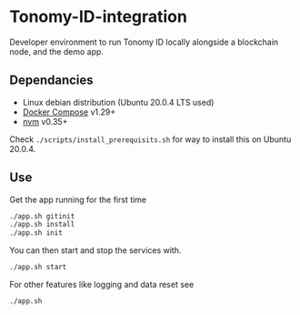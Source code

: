 # Tonomy-ID-integration

Developer environment to run Tonomy ID locally alongside a blockchain node, and the demo app.

## Dependancies

- Linux debian distribution (Ubuntu 20.0.4 LTS used)
- [Docker Compose](http://docs.docker.com/compose/) v1.29+
- [nvm](https://github.com/nvm-sh/nvm) v0.35+

Check `./scripts/install_prerequisits.sh` for way to install this on Ubuntu 20.0.4.

## Use

Get the app running for the first time

```bash
./app.sh gitinit
./app.sh install
./app.sh init
```

You can then start and stop the services with.

```bash
./app.sh start
```

For other features like logging and data reset see

```bash
./app.sh
```
